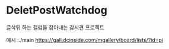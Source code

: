 # DeletPostWatchdog
글삭튀 하는 갤럼들 잡아내는 감시견 프로젝트

예시 :./main https://gall.dcinside.com/mgallery/board/lists/?id=pi
